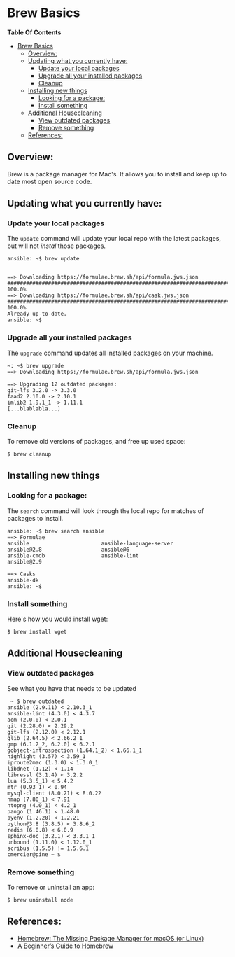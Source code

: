 # Brew Basics

**Table Of Contents**
- [Brew Basics](#brew-basics)
  - [Overview:](#overview)
  - [Updating what you currently have:](#updating-what-you-currently-have)
    - [Update your local packages](#update-your-local-packages)
    - [Upgrade all your installed packages](#upgrade-all-your-installed-packages)
    - [Cleanup](#cleanup)
  - [Installing new things](#installing-new-things)
    - [Looking for a package:](#looking-for-a-package)
    - [Install something](#install-something)
  - [Additional Housecleaning](#additional-housecleaning)
    - [View outdated packages](#view-outdated-packages)
    - [Remove something](#remove-something)
  - [References:](#references)


## Overview: 
Brew is a package manager for Mac's.  It allows you to install and keep up to date most open source code.  

## Updating what you currently have: 

### Update your local packages
The `update` command will update your local repo with the latest packages, but will not *instal* those packages.  

```
ansible: ~$ brew update


==> Downloading https://formulae.brew.sh/api/formula.jws.json
############################################################################################################### 100.0%
==> Downloading https://formulae.brew.sh/api/cask.jws.json
############################################################################################################### 100.0%
Already up-to-date.
ansible: ~$
```

### Upgrade all your installed packages
The `upgrade` command updates all installed packages on your machine.

```
~: ~$ brew upgrade
==> Downloading https://formulae.brew.sh/api/formula.jws.json

==> Upgrading 12 outdated packages:
git-lfs 3.2.0 -> 3.3.0
faad2 2.10.0 -> 2.10.1
imlib2 1.9.1_1 -> 1.11.1
[...blablabla...]
```

### Cleanup
To remove old versions of packages, and free up used space: 

```$ brew cleanup```

## Installing new things

### Looking for a package: 
The `search` command will look through the local repo for matches of packages to install.

```
ansible: ~$ brew search ansible
==> Formulae
ansible                       ansible-language-server       ansible@2.8                   ansible@6
ansible-cmdb                  ansible-lint                  ansible@2.9

==> Casks
ansible-dk
ansible: ~$
```

### Install something 
Here's how you would install wget: 

```$ brew install wget```

## Additional Housecleaning

### View outdated packages
See what you have that needs to be updated

```
 ~ $ brew outdated
ansible (2.9.11) < 2.10.3_1
ansible-lint (4.3.0) < 4.3.7
aom (2.0.0) < 2.0.1
git (2.28.0) < 2.29.2
git-lfs (2.12.0) < 2.12.1
glib (2.64.5) < 2.66.2_1
gmp (6.1.2_2, 6.2.0) < 6.2.1
gobject-introspection (1.64.1_2) < 1.66.1_1
highlight (3.57) < 3.59_1
iproute2mac (1.3.0) < 1.3.0_1
libdnet (1.12) < 1.14
libressl (3.1.4) < 3.2.2
lua (5.3.5_1) < 5.4.2
mtr (0.93_1) < 0.94
mysql-client (8.0.21) < 8.0.22
nmap (7.80_1) < 7.91
ntopng (4.0_1) < 4.2_1
pango (1.46.1) < 1.48.0
pyenv (1.2.20) < 1.2.21
python@3.8 (3.8.5) < 3.8.6_2
redis (6.0.8) < 6.0.9
sphinx-doc (3.2.1) < 3.3.1_1
unbound (1.11.0) < 1.12.0_1
scribus (1.5.5) != 1.5.6.1
cmercier@pine ~ $
```

### Remove something
To remove or uninstall an app: 

```$ brew uninstall node```

## References: 
- [Homebrew: The Missing Package Manager for macOS (or Linux)](https://brew.sh/)
- [A Beginner’s Guide to Homebrew](https://medium.com/@kkworden/a-beginners-guide-to-homebrew-4b665956a74)